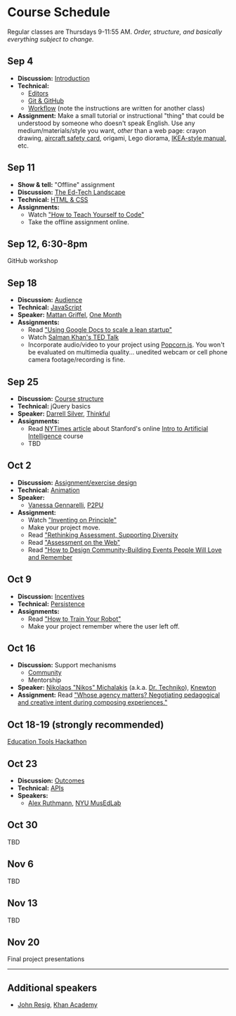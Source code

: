 # Course Schedule

Regular classes are Thursdays 9-11:55 AM. *Order, structure, and basically everything subject to change.*

## Sep 4

* **Discussion:** [Introduction](topics/introduction.md)
* **Technical:**
    * [Editors](topics/editors.md)
    * [Git & GitHub](topics/github.md)
    * [Workflow](https://github.com/advanced-js/syllabus#workflow) (note the instructions are written for another class)
* **Assignment:** Make a small tutorial or instructional "thing" that could be understood by someone who doesn't speak English. Use any medium/materials/style you want, *other* than a web page: crayon drawing, [aircraft safety card](https://www.google.com/search?q=aircraft+safety+card&tbm=isch), origami, Lego diorama, [IKEA-style manual](http://www.ikea.com/ms/en_US/customer_service/assembly_instructions.html), etc.

## Sep 11

* **Show & tell:** "Offline" assignment
* **Discussion:** [The Ed-Tech Landscape](topics/landscape.md)
* **Technical:** [HTML & CSS](topics/html.md)
* **Assignments:**
    * Watch ["How to Teach Yourself to Code"](https://www.youtube.com/watch?v=T0qAjgQFR4c)
    * Take the offline assignment online.

## Sep 12, 6:30-8pm

GitHub workshop

## Sep 18

* **Discussion:** [Audience](topics/audience.md)
* **Technical:** [JavaScript](topics/javascript.md)
* **Speaker:** [Mattan Griffel](http://about.me/mattangriffel), [One Month](https://onemonth.com/)
* **Assignments:**
    * Read ["Using Google Docs to scale a lean startup"](http://pando.com/2013/08/05/using-google-docs-to-scale-a-lean-startup/)
    * Watch [Salman Khan's TED Talk](http://www.ted.com/talks/salman_khan_let_s_use_video_to_reinvent_education)
    * Incorporate audio/video to your project using [Popcorn.js](http://popcornjs.org). You won't be evaluated on multimedia quality... unedited webcam or cell phone camera footage/recording is fine.

## Sep 25

* **Discussion:** [Course structure](topics/course_structure.md)
* **Technical:** jQuery basics
* **Speaker:** [Darrell Silver](http://darrellsilver.com/), [Thinkful](http://www.thinkful.com/)
* **Assignments:**
    * Read [NYTimes article](http://www.nytimes.com/2011/08/16/science/16stanford.html) about Stanford's online [Intro to Artificial Intelligence](https://www.udacity.com/course/cs271) course
    * TBD

## Oct 2

* **Discussion:** [Assignment/exercise design](assignment_design.md)
* **Technical:** [Animation](topics/animation.md)
* **Speaker:**
    * [Vanessa Gennarelli](http://mozzadrella.me/), [P2PU](https://p2pu.org/)
* **Assignment:**
    * Watch ["Inventing on Principle"](https://vimeo.com/36579366)
    * Make your project move.
    * Read ["Rethinking Assessment, Supporting Diversity](http://reports.p2pu.org/rethinking-assessment/)
    * Read ["Assessment on the Web"](http://reports.p2pu.org/reports/assessment_on_the_web/)
    * Read ["How to Design Community-Building Events People Will Love and Remember](http://dangerouslyawesome.com/2014/02/how-to-design-community-building-events-that-people-will-love-and-remember/)


## Oct 9

* **Discussion:** [Incentives](topics/incentives.md)
* **Technical:** [Persistence](topics/persistence.md)
* **Assignments:**
    * Read ["How to Train Your Robot"](http://drtechniko.com/2012/04/09/how-to-train-your-robot/)
    * Make your project remember where the user left off.

## Oct 16

* **Discussion:** Support mechanisms
    * [Community](topics/community.md)
    * Mentorship
* **Speaker:** [Nikolaos "Nikos" Michalakis](http://www.linkedin.com/pub/nikolaos-michalakis/1/40b/3b0) (a.k.a. [Dr. Techniko](http://drtechniko.com/)), [Knewton](http://www.knewton.com/)
* **Assignment:** Read ["Whose agency matters? Negotiating pedagogical and creative intent during composing experiences."](http://www.mendeley.com/download/public/6244093/4517967961/9728fd1316197329a5e9e5dbd2dc3f78ae11cd7a/dl.pdf)

## Oct 18-19 (strongly recommended)

[Education Tools Hackathon](http://edhacks.org/)

## Oct 23

* **Discussion:** [Outcomes](topics/outcomes.md)
* **Technical:** [APIs](topics/apis.md)
* **Speakers:**
    * [Alex Ruthmann](http://www.alexruthmann.com/), [NYU MusEdLab](http://www.experiencingaudio.org/)

## Oct 30

TBD

## Nov 6

TBD

## Nov 13

TBD

## Nov 20

Final project presentations

---

## Additional speakers

* [John Resig](http://ejohn.org/), [Khan Academy](https://www.khanacademy.org/)
